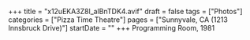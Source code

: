 +++
title = "x12uEKA3Z8l_alBnTDK4.avif"
draft = false
tags = ["Photos"]
categories = ["Pizza Time Theatre"]
pages = ["Sunnyvale, CA (1213 Innsbruck Drive)"]
startDate = ""
+++
Programming Room, 1981
